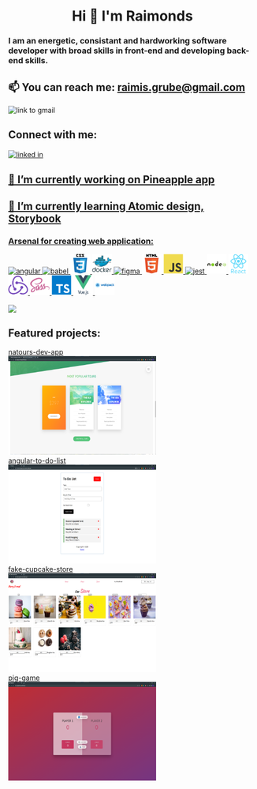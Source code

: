 <h1 align="center">Hi 👋 I'm Raimonds </h1>

<h3 align="left">I am an energetic, consistant and hardworking software developer with broad skills in front-end and developing back-end skills.</h3>

## 📫 You can reach me: raimis.grube@gmail.com 

<img src="https://upload.wikimedia.org/wikipedia/commons/thumb/8/8c/Gmail_Icon_%282013-2020%29.svg/2048px-Gmail_Icon_%282013-2020%29.svg.png" alt="link to gmail" height="30" width="30" alt="alt text" title="link to gmail" /></a>



<h2 align="left">Connect with me:</h2>
<a href="https://www. linkedin.com/in/raimonds-grube/" target="blank"><img align="center" src="https://raw.githubusercontent.com/rahuldkjain/github-profile-readme-generator/master/src/images/icons/Social/linked-in-alt.svg" alt="linked in" title="linked in" height="30" width="40" /></a>
<a href="mailto:raimis.grube@gmail.com">




## 🔭 I’m currently working on Pineapple app 
## 🌱 I’m currently learning Atomic design, Storybook


<h3 align="left">Arsenal for creating web application:</h3>
<p align="left"> <a href="https://angular.io" target="_blank" rel="noreferrer"> <img src="https://angular.io/assets/images/logos/angular/angular.svg" alt="angular" width="40" height="40"/> </a> <a href="https://babeljs.io/" target="_blank" rel="noreferrer"> <img src="https://www.vectorlogo.zone/logos/babeljs/babeljs-icon.svg" alt="babel" width="40" height="40"/> </a> <a href="https://www.w3schools.com/css/" target="_blank" rel="noreferrer"> <img src="https://raw.githubusercontent.com/devicons/devicon/master/icons/css3/css3-original-wordmark.svg" alt="css3" width="40" height="40"/> </a>  <a href="https://www.docker.com/" target="_blank" rel="noreferrer"> <img src="https://raw.githubusercontent.com/devicons/devicon/master/icons/docker/docker-original-wordmark.svg" alt="docker" width="40" height="40"/> </a> <a href="https://www.figma.com/" target="_blank" rel="noreferrer"> <img src="https://www.vectorlogo.zone/logos/figma/figma-icon.svg" alt="figma" width="40" height="40"/> </a>  <a href="https://www.w3.org/html/" target="_blank" rel="noreferrer"> <img src="https://raw.githubusercontent.com/devicons/devicon/master/icons/html5/html5-original-wordmark.svg" alt="html5" width="40" height="40"/> </a> <a href="https://developer.mozilla.org/en-US/docs/Web/JavaScript" target="_blank" rel="noreferrer"> <img src="https://raw.githubusercontent.com/devicons/devicon/master/icons/javascript/javascript-original.svg" alt="javascript" width="40" height="40"/> </a> <a href="https://jestjs.io" target="_blank" rel="noreferrer"> <img src="https://www.vectorlogo.zone/logos/jestjsio/jestjsio-icon.svg" alt="jest" width="40" height="40"/> </a>  <a href="https://nodejs.org" target="_blank" rel="noreferrer"> <img src="https://raw.githubusercontent.com/devicons/devicon/master/icons/nodejs/nodejs-original-wordmark.svg" alt="nodejs" width="40" height="40"/> </a> <a href="https://reactjs.org/" target="_blank" rel="noreferrer"> <img src="https://raw.githubusercontent.com/devicons/devicon/master/icons/react/react-original-wordmark.svg" alt="react" width="40" height="40"/> </a> <a href="https://redux.js.org" target="_blank" rel="noreferrer"> <img src="https://raw.githubusercontent.com/devicons/devicon/master/icons/redux/redux-original.svg" alt="redux" width="40" height="40"/> </a> <a href="https://sass-lang.com" target="_blank" rel="noreferrer"> <img src="https://raw.githubusercontent.com/devicons/devicon/master/icons/sass/sass-original.svg" alt="sass" width="40" height="40"/> </a>  <a href="https://www.typescriptlang.org/" target="_blank" rel="noreferrer"> <img src="https://raw.githubusercontent.com/devicons/devicon/master/icons/typescript/typescript-original.svg" alt="typescript" width="40" height="40"/> </a> <a href="https://vuejs.org/" target="_blank" rel="noreferrer"> <img src="https://raw.githubusercontent.com/devicons/devicon/master/icons/vuejs/vuejs-original-wordmark.svg" alt="vuejs" width="40" height="40"/> </a> <a href="https://webpack.js.org" target="_blank" rel="noreferrer"> <img src="https://raw.githubusercontent.com/devicons/devicon/d00d0969292a6569d45b06d3f350f463a0107b0d/icons/webpack/webpack-original-wordmark.svg" alt="webpack" width="40" height="40"/> </a> 

<p><img align="center" src="https://github-readme-stats.vercel.app/api/top-langs?username=LazyAnTT&show_icons=true&locale=en&layout=compact"  /></p>
  
<h2>Featured projects:</h2>
<a href="https://github.com/LazyAnTT/natours-dev-appe" target="_blank" rel="noreferrer"> natours-dev-app </br>
<img src="https://github.com/LazyAnTT/natours-dev-app/blob/main/public/section-tours.png" alt="natours-dev-app"width="300" height="200"/> </a></br> 
<a href="https://github.com/LazyAnTT/AngularToDoList" target="_blank" rel="noreferrer"> angular-to-do-list </br>
  <img src="https://github.com/LazyAnTT/AngularToDoList/blob/main/public/angular-todo-list-intro.png" alt="angular-to-do-list"width="300" height="200"/> </a> </br> 
<a href="https://github.com/LazyAnTT/Fake-Cupcake-Store" target="_blank" rel="noreferrer"> fake-cupcake-store </br>
  <img src="https://github.com/LazyAnTT/Fake-Cupcake-Store/blob/main/public/Assets/Images/fake-cupcake-store-intro.png" alt="fake-cupcake-store"width="300" height="200"/> </a> </br>
<a href="https://github.com/LazyAnTT/Pig-game" target="_blank" rel="noreferrer"> pig-game </br>
  <img src="https://github.com/LazyAnTT/Pig-game/blob/main/pig-game-intro.png" alt="pig-game"width="300" height="200"/> </a> </br>
       
  


       







